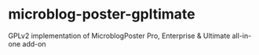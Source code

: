 # microblog-poster-gpltimate
GPLv2 implementation of MicroblogPoster Pro, Enterprise &amp; Ultimate all-in-one add-on
